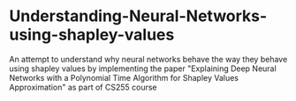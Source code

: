# Understanding-Neural-Networks-using-shapley-values
An attempt to understand why neural networks behave the way they behave using shapley values by implementing the paper "Explaining Deep Neural Networks with a Polynomial Time Algorithm for Shapley Values Approximation" as part of CS255 course
